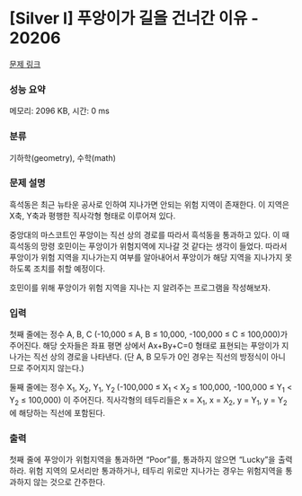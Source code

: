 # [Silver I] 푸앙이가 길을 건너간 이유 - 20206 

[문제 링크](https://www.acmicpc.net/problem/20206) 

### 성능 요약

메모리: 2096 KB, 시간: 0 ms

### 분류

기하학(geometry), 수학(math)

### 문제 설명

<p>흑석동은 최근 뉴타운 공사로 인하여 지나가면 안되는 위험 지역이 존재한다. 이 지역은 X축, Y축과 평행한 직사각형 형태로 이루어져 있다.</p>

<p>중앙대의 마스코트인 푸앙이는 직선 상의 경로를 따라서 흑석동을 통과하고 있다. 이 때 흑석동의 망령 호민이는 푸앙이가 위험지역에 지나갈 것 같다는 생각이 들었다. 따라서 푸앙이가 위험 지역을 지나가는지 여부를 알아내어서 푸앙이가 해당 지역을 지나가지 못하도록 조치를 취할 예정이다.</p>

<p>호민이를 위해 푸앙이가 위험 지역을 지나는 지 알려주는 프로그램을 작성해보자.</p>

### 입력 

 <p>첫째 줄에는 정수 A, B, C (-10,000 ≤ A, B ≤ 10,000, -100,000 ≤ C ≤ 100,000)가 주어진다. 해당 숫자들은 좌표 평면 상에서 Ax+By+C=0 형태로 표현되는 푸앙이가 지나가는 직선 상의 경로을 나타낸다. (단 A, B 모두가 0인 경우는 직선의 방정식이 아니므로 주어지지 않는다.)</p>

<p>둘째 줄에는 정수 X<sub>1</sub>, X<sub>2</sub>, Y<sub>1</sub>, Y<sub>2 </sub>(-100,000 ≤ X<sub>1</sub> < X<sub>2</sub> ≤ 100,000, -100,000 ≤ Y<sub>1</sub> < Y<sub>2</sub> ≤ 100,000) 이 주어진다. 직사각형의 테두리들은 x = X<sub>1</sub>, x = X<sub>2</sub>, y = Y<sub>1</sub>, y = Y<sub>2 </sub>에 해당하는 직선에 포함된다.</p>

### 출력 

 <p style="text-align:justify; margin-bottom:11px">첫째 줄에 푸앙이가 위험지역을 통과하면 “Poor”를, 통과하지 않으면 “Lucky”을 출력하라. 위험 지역의 모서리만 통과하거나, 테두리 위로만 지나가는 경우는 위험지역을 통과하지 않는 것으로 간주한다.</p>

